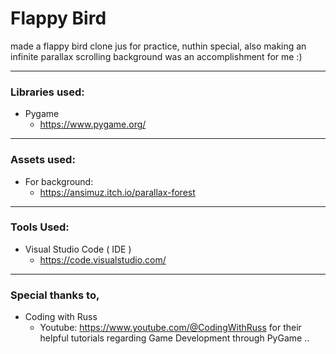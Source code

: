 # Flappy Bird
made a flappy bird clone jus for practice, nuthin special, also making an infinite parallax scrolling background was an accomplishment for me :)
***********************
### Libraries used:
- Pygame
  - https://www.pygame.org/
***********************
### Assets used:
  - For background:
    - https://ansimuz.itch.io/parallax-forest
***********************
### Tools Used:
- Visual Studio Code ( IDE )
  - https://code.visualstudio.com/
***********************
### Special thanks to,
- Coding with Russ
  - Youtube: https://www.youtube.com/@CodingWithRuss
for their helpful tutorials regarding Game Development through PyGame ..
